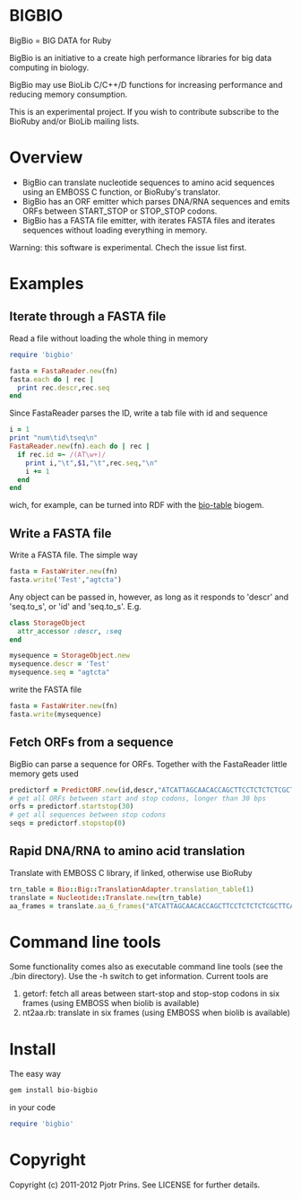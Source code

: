 # BIGBIO

BigBio = BIG DATA for Ruby

BigBio is an initiative to a create high performance libraries for big data
computing in biology.

BigBio may use BioLib C/C++/D functions for increasing performance and
reducing memory consumption.

This is an experimental project. If you wish to contribute subscribe
to the BioRuby and/or BioLib mailing lists.

# Overview

* BigBio can translate nucleotide sequences to amino acid
  sequences using an EMBOSS C function, or BioRuby's translator.
* BigBio has an ORF emitter which parses DNA/RNA sequences and emits
  ORFs between START_STOP or STOP_STOP codons.
* BigBio has a FASTA file emitter, with iterates FASTA files and
  iterates sequences without loading everything in memory.

Warning: this software is experimental. Chech the issue list first.

# Examples

## Iterate through a FASTA file

Read a file without loading the whole thing in memory

```ruby
require 'bigbio'

fasta = FastaReader.new(fn)
fasta.each do | rec |
  print rec.descr,rec.seq
end
```

Since FastaReader parses the ID, write a tab file with id and sequence

```ruby
i = 1
print "num\tid\tseq\n"
FastaReader.new(fn).each do | rec |
  if rec.id =~ /(AT\w+)/
    print i,"\t",$1,"\t",rec.seq,"\n"
    i += 1
  end
end
```

wich, for example, can be turned into RDF with the
[bio-table](https://github.com/pjotrp/bioruby-table) biogem.

## Write a FASTA file

Write a FASTA file. The simple way

```ruby
fasta = FastaWriter.new(fn)
fasta.write('Test',"agtcta")
```

Any object can be passed in, however, as long as it responds to
'descr' and 'seq.to_s', or 'id' and 'seq.to_s'. E.g.

```ruby
class StorageObject
  attr_accessor :descr, :seq
end

mysequence = StorageObject.new
mysequence.descr = 'Test'
mysequence.seq = "agtcta"
```

write the FASTA file

```ruby
fasta = FastaWriter.new(fn)
fasta.write(mysequence)
```

## Fetch ORFs from a sequence

BigBio can parse a sequence for ORFs. Together with the FastaReader
little memory gets used

```ruby
predictorf = PredictORF.new(id,descr,"ATCATTAGCAACACCAGCTTCCTCTCTCTCGCTTCAAAGTTCACTACTCGTGGATCTCGT")
# get all ORFs between start and stop codons, longer than 30 bps
orfs = predictorf.startstop(30)
# get all sequences between stop codons
seqs = predictorf.stopstop(0)
```

## Rapid DNA/RNA to amino acid translation

Translate with EMBOSS C library, if linked, otherwise use BioRuby

```ruby
trn_table = Bio::Big::TranslationAdapter.translation_table(1)
translate = Nucleotide::Translate.new(trn_table)
aa_frames = translate.aa_6_frames("ATCATTAGCAACACCAGCTTCCTCTCTCTCGCTTCAAAGTTCACTACTCGTGGATCTCGT")
```

# Command line tools

Some functionality comes also as executable command line tools (see the
./bin directory). Use the -h switch to get information. Current tools
are 

1. getorf: fetch all areas between start-stop and stop-stop codons in six frames (using EMBOSS when biolib is available)
2. nt2aa.rb: translate in six frames (using EMBOSS when biolib is available)

# Install

The easy way

```sh
gem install bio-bigbio
```

in your code

```ruby
require 'bigbio'
```

# Copyright

Copyright (c) 2011-2012 Pjotr Prins. See LICENSE for further details.

